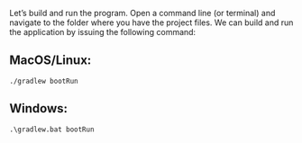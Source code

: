 Let’s build and run the program. Open a command line (or terminal) and navigate to the folder where you have the project files. We can build and run the application by issuing the following command:

## MacOS/Linux:
```./gradlew bootRun```

## Windows:
```.\gradlew.bat bootRun```
